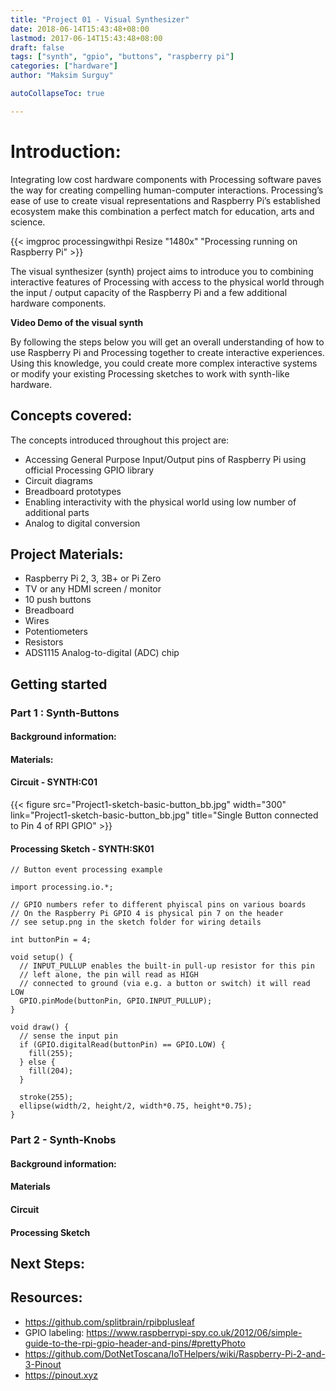 ```yaml
---
title: "Project 01 - Visual Synthesizer"
date: 2018-06-14T15:43:48+08:00
lastmod: 2017-06-14T15:43:48+08:00
draft: false
tags: ["synth", "gpio", "buttons", "raspberry pi"]
categories: ["hardware"]
author: "Maksim Surguy"

autoCollapseToc: true

---
```


# Introduction:
  
Integrating low cost hardware components with Processing software paves the way for creating compelling human-computer interactions. Processing’s ease of use to create visual representations and Raspberry Pi’s established ecosystem make this combination a perfect match for education, arts and science.

{{< imgproc processingwithpi Resize "1480x" "Processing running on Raspberry Pi" >}}
  
The visual synthesizer (synth) project aims to introduce you to combining interactive features of Processing with access to the physical world through the input / output capacity of the Raspberry Pi and a few additional hardware components.

**Video Demo of the visual synth**
  
By following the steps below you will get an overall understanding of how to use Raspberry Pi and Processing together to create interactive experiences. Using this knowledge, you could create more complex interactive systems or modify your existing Processing sketches to work with synth-like hardware.

## Concepts covered:

The concepts introduced throughout this project are:

- Accessing General Purpose Input/Output pins of Raspberry Pi using official Processing GPIO library
- Circuit diagrams
- Breadboard prototypes
- Enabling interactivity with the physical world using low number of additional parts
- Analog to digital conversion

## Project Materials:

- Raspberry Pi 2, 3, 3B+ or Pi Zero
- TV or any HDMI screen / monitor
- 10 push buttons
- Breadboard
- Wires
- Potentiometers
- Resistors
- ADS1115 Analog-to-digital (ADC) chip

## Getting started

### Part 1 : Synth-Buttons

#### Background information:

#### Materials:

#### Circuit - SYNTH:C01
  
{{< figure src="Project1-sketch-basic-button_bb.jpg" width="300" link="Project1-sketch-basic-button_bb.jpg" title="Single Button connected to Pin 4 of RPI GPIO" >}}

  
#### Processing Sketch - SYNTH:SK01

```processing
// Button event processing example

import processing.io.*;

// GPIO numbers refer to different phyiscal pins on various boards
// On the Raspberry Pi GPIO 4 is physical pin 7 on the header
// see setup.png in the sketch folder for wiring details

int buttonPin = 4;

void setup() {
  // INPUT_PULLUP enables the built-in pull-up resistor for this pin
  // left alone, the pin will read as HIGH
  // connected to ground (via e.g. a button or switch) it will read LOW
  GPIO.pinMode(buttonPin, GPIO.INPUT_PULLUP);
}

void draw() {
  // sense the input pin
  if (GPIO.digitalRead(buttonPin) == GPIO.LOW) {
    fill(255);
  } else {
    fill(204);
  }
  
  stroke(255);
  ellipse(width/2, height/2, width*0.75, height*0.75);
}

```

### Part 2 - Synth-Knobs

#### Background information:

#### Materials

#### Circuit

#### Processing Sketch

## Next Steps:

## Resources:

- https://github.com/splitbrain/rpibplusleaf
- GPIO labeling: https://www.raspberrypi-spy.co.uk/2012/06/simple-guide-to-the-rpi-gpio-header-and-pins/#prettyPhoto
- https://github.com/DotNetToscana/IoTHelpers/wiki/Raspberry-Pi-2-and-3-Pinout
- https://pinout.xyz